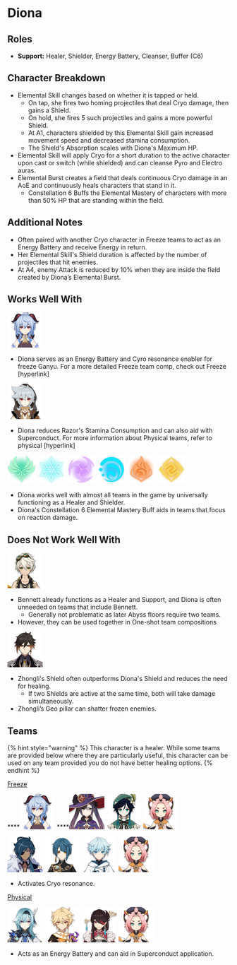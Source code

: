 # Diona

## Roles

* **Support:** Healer, Shielder, Energy Battery, Cleanser, Buffer \(C6\)

## **Character Breakdown**

* Elemental Skill changes based on whether it is tapped or held. 
  * On tap, she fires two homing projectiles that deal Cryo damage, then gains a Shield.
  * On hold, she fires 5 such projectiles and gains a more powerful Shield.
  * At A1, characters shielded by this Elemental Skill gain increased movement speed and decreased stamina consumption.
  * The Shield's Absorption scales with Diona's Maximum HP.
* Elemental Skill will apply Cryo for a short duration to the active character upon cast or switch \(while shielded\) and can cleanse Pyro and Electro auras.
* Elemental Burst creates a field that deals continuous Cryo damage in an AoE and continuously heals characters that stand in it.
  * Constellation 6 Buffs the Elemental Mastery of characters with more than 50% HP that are standing within the field.

## **Additional Notes**

* Often paired with another Cryo character in Freeze teams to act as an Energy Battery and receive Energy in return.
* Her Elemental Skill's Shield duration is affected by the number of projectiles that hit enemies.
* At A4, enemy Attack is reduced by 10% when they are inside the field created by Diona’s Elemental Burst.

## **Works Well With**

![](../../.gitbook/assets/ui_avataricon_ganyu.png) 

* Diona serves as an Energy Battery and Cyro resonance enabler for freeze Ganyu. For a more detailed Freeze team comp, check out Freeze \[hyperlink\]

![](../../.gitbook/assets/ui_avataricon_razor.png) 

* Diona reduces Razor's Stamina Consumption and can also aid with Superconduct. For more information about Physical teams, refer to physical \[hyperlink\]

![](../../.gitbook/assets/element_anemo.webp) ![](../../.gitbook/assets/element_cryo.webp) ![](../../.gitbook/assets/element_electro.webp) ![](../../.gitbook/assets/element_hydro.webp) ![](../../.gitbook/assets/element_pyro.webp) ![](../../.gitbook/assets/element_geo.webp) 

* Diona works well with almost all teams in the game by universally functioning as a Healer and Shielder.
* Diona's Constellation 6 Elemental Mastery Buff aids in teams that focus on reaction damage.

## **Does Not Work Well With**

![](../../.gitbook/assets/ui_avataricon_bennett.png) 

* Bennett already functions as a Healer and Support, and Diona is often unneeded on teams that include Bennett.
  * Generally not problematic as later Abyss floors require two teams.
* However, they can be used together in One-shot team compositions

![](../../.gitbook/assets/ui_avataricon_zhongli.png) 

* Zhongli's Shield often outperforms Diona's Shield and reduces the need for healing.  
  * If two Shields are active at the same time, both will take damage simultaneously.
* Zhongli’s Geo pillar can shatter frozen enemies.



## Teams

{% hint style="warning" %}
This character is a healer. While some teams are provided below where they are particularly useful, this character can be used on any team provided you do not have better healing options.
{% endhint %}

[Freeze](../../teams/freeze.md)

\*\*\*\*![](../../.gitbook/assets/ui_avataricon_ganyu.png) ****![](../../.gitbook/assets/ui_avataricon_mona.png) ![](../../.gitbook/assets/ui_avataricon_venti.png) ![](../../.gitbook/assets/ui_avataricon_diona.png) 

![](../../.gitbook/assets/ui_avataricon_kaeya.png) ![](../../.gitbook/assets/ui_avataricon_xingqiu.png) ![](../../.gitbook/assets/ui_avataricon_chongyun.png) ![](../../.gitbook/assets/ui_avataricon_diona.png) 

* Activates Cryo resonance.

[Physical](../../teams/physical.md)

![](../../.gitbook/assets/ui_avataricon_eula.png) ![](../../.gitbook/assets/ui_avataricon_aether_electro.png) ![](../../.gitbook/assets/ui_avataricon_beidou.png) ![](../../.gitbook/assets/ui_avataricon_diona.png) 

* Acts as an Energy Battery and can aid in Superconduct application.

